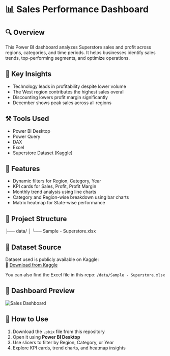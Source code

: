 # 📊 Sales Performance Dashboard

## 🔍 Overview
This Power BI dashboard analyzes Superstore sales and profit across regions, categories, and time periods. It helps businesses identify sales trends, top-performing segments, and optimize operations.

## 🎯 Key Insights
- Technology leads in profitability despite lower volume
- The West region contributes the highest sales overall
- Discounting lowers profit margin significantly
- December shows peak sales across all regions

## ⚒️ Tools Used
- Power BI Desktop
- Power Query
- DAX
- Excel
- Superstore Dataset (Kaggle)

## 🧠 Features
- Dynamic filters for Region, Category, Year
- KPI cards for Sales, Profit, Profit Margin
- Monthly trend analysis using line charts
- Category and Region-wise breakdown using bar charts
- Matrix heatmap for State-wise performance

## 📂 Project Structure
├── data/
│   └── Sample - Superstore.xlsx

## 📁 Dataset Source
Dataset used is publicly available on Kaggle:  
🔗 [Download from Kaggle](https://www.kaggle.com/datasets/vivek468/superstore-dataset-final)

You can also find the Excel file in this repo: `/data/Sample - Superstore.xlsx`

## 📸 Dashboard Preview
![Sales Dashboard](screenshots/dashboard-full-view.png)

## 🚀 How to Use

1. Download the `.pbix` file from this repository
2. Open it using **Power BI Desktop**
3. Use slicers to filter by Region, Category, or Year
4. Explore KPI cards, trend charts, and heatmap insights


